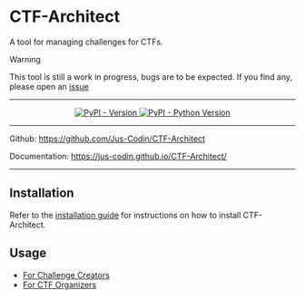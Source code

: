 # CTF-Architect

A tool for managing challenges for CTFs.

> [!WARNING]
> This tool is still a work in progress, bugs are to be expected. If you find any, please open an [issue](https://github.com/Jus-Codin/CTF-Architect/issues)


---

<p align="center">
    <a href="https://pypi.org/project/ctf-architect/" target="_blank">
        <img alt="PyPI - Version" src="https://img.shields.io/pypi/v/ctf-architect">
    </a>
    <a href="https://pypi.org/project/ctf-architect/" target="_blank">
        <img alt="PyPI - Python Version" src="https://img.shields.io/pypi/pyversions/ctf-architect">
    </a>
</p>

---

Github: <a href="https://github.com/Jus-Codin/CTF-Architect" target="_blank">https://github.com/Jus-Codin/CTF-Architect</a>

Documentation: <a href="https://jus-codin.github.io/CTF-Architect/" target="_blank">https://jus-codin.github.io/CTF-Architect/</a>

---

## Installation
Refer to the [installation guide](./docs/guides/installation.md) for instructions on how to install CTF-Architect.

## Usage
- [For Challenge Creators](./docs/guides/packaging-challenges.md)
- [For CTF Organizers](./docs/guides/repository-setup.md)